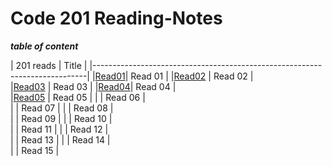 # Code 201 Reading-Notes


__*table of content*__

| 201 reads                                                        | Title   |
|----------------------------------------------------------------------------|
|[Read01](https://danyaalqaramseh.github.io/reading_notes/class01 )| Read 01 |
|[Read02](https://danyaalqaramseh.github.io/reading_notes/claas02) | Read 02 |          
|[Read03](https://danyaalqaramseh.github.io/reading_notes/class03) | Read 03 |
|[Read04](https://danyaalqaramseh.github.io/reading_notes/class04 )| Read 04 |          
|[Read05](https://danyaalqaramseh.github.io/reading_notes/class05) | Read 05 |
|                                                                  | Read 06 |          
|                                                                  | Read 07 |
|                                                                  | Read 08 |           
|                                                                  | Read 09 |
|                                                                  | Read 10 |          
|                                                                  | Read 11 |
|                                                                  | Read 12 |         
|                                                                  | Read 13 |
|                                                                  | Read 14 |         
|                                                                  | Read 15 |

